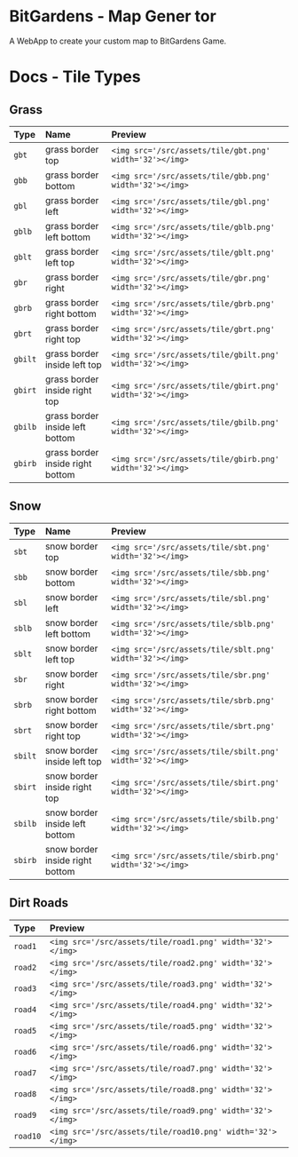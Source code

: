 # BitGardens - Map Gener tor

A WebApp to create your custom map to BitGardens Game.

# Docs - Tile Types

## Grass

| Type      | Name                             | Preview                                                     |
| :-------- | :------------------------------- | :---------------------------------------------------------- |
| `gbt`   | grass border top                 | `<img src='/src/assets/tile/gbt.png' width='32'></img>`   |
| `gbb`   | grass border bottom              | `<img src='/src/assets/tile/gbb.png' width='32'></img>`   |
| `gbl`   | grass border left                | `<img src='/src/assets/tile/gbl.png' width='32'></img>`   |
| `gblb`  | grass border left bottom         | `<img src='/src/assets/tile/gblb.png' width='32'></img>`  |
| `gblt`  | grass border left top            | `<img src='/src/assets/tile/gblt.png' width='32'></img>`  |
| `gbr`   | grass border right               | `<img src='/src/assets/tile/gbr.png' width='32'></img>`   |
| `gbrb`  | grass border right bottom        | `<img src='/src/assets/tile/gbrb.png' width='32'></img>`  |
| `gbrt`  | grass border right top           | `<img src='/src/assets/tile/gbrt.png' width='32'></img>`  |
| `gbilt` | grass border inside left top     | `<img src='/src/assets/tile/gbilt.png' width='32'></img>` |
| `gbirt` | grass border inside right top    | `<img src='/src/assets/tile/gbirt.png' width='32'></img>` |
| `gbilb` | grass border inside left bottom  | `<img src='/src/assets/tile/gbilb.png' width='32'></img>` |
| `gbirb` | grass border inside right bottom | `<img src='/src/assets/tile/gbirb.png' width='32'></img>` |

## Snow

| Type      | Name                             | Preview                                                     |
| :-------- | :------------------------------- | :---------------------------------------------------------- |
| `sbt`   | snow border top                 | `<img src='/src/assets/tile/sbt.png' width='32'></img>`   |
| `sbb`   | snow border bottom              | `<img src='/src/assets/tile/sbb.png' width='32'></img>`   |
| `sbl`   | snow border left                | `<img src='/src/assets/tile/sbl.png' width='32'></img>`   |
| `sblb`  | snow border left bottom         | `<img src='/src/assets/tile/sblb.png' width='32'></img>`  |
| `sblt`  | snow border left top            | `<img src='/src/assets/tile/sblt.png' width='32'></img>`  |
| `sbr`   | snow border right               | `<img src='/src/assets/tile/sbr.png' width='32'></img>`   |
| `sbrb`  | snow border right bottom        | `<img src='/src/assets/tile/sbrb.png' width='32'></img>`  |
| `sbrt`  | snow border right top           | `<img src='/src/assets/tile/sbrt.png' width='32'></img>`  |
| `sbilt` | snow border inside left top     | `<img src='/src/assets/tile/sbilt.png' width='32'></img>` |
| `sbirt` | snow border inside right top    | `<img src='/src/assets/tile/sbirt.png' width='32'></img>` |
| `sbilb` | snow border inside left bottom  | `<img src='/src/assets/tile/sbilb.png' width='32'></img>` |
| `sbirb` | snow border inside right bottom | `<img src='/src/assets/tile/sbirb.png' width='32'></img>` |

## Dirt Roads

| Type       | Preview                                                      |
| :--------- | :----------------------------------------------------------- |
| `road1`  | `<img src='/src/assets/tile/road1.png' width='32'></img>`  |
| `road2`  | `<img src='/src/assets/tile/road2.png' width='32'></img>`  |
| `road3`  | `<img src='/src/assets/tile/road3.png' width='32'></img>`  |
| `road4`  | `<img src='/src/assets/tile/road4.png' width='32'></img>`  |
| `road5`  | `<img src='/src/assets/tile/road5.png' width='32'></img>`  |
| `road6`  | `<img src='/src/assets/tile/road6.png' width='32'></img>`  |
| `road7`  | `<img src='/src/assets/tile/road7.png' width='32'></img>`  |
| `road8`  | `<img src='/src/assets/tile/road8.png' width='32'></img>`  |
| `road9`  | `<img src='/src/assets/tile/road9.png' width='32'></img>`  |
| `road10` | `<img src='/src/assets/tile/road10.png' width='32'></img>` |
